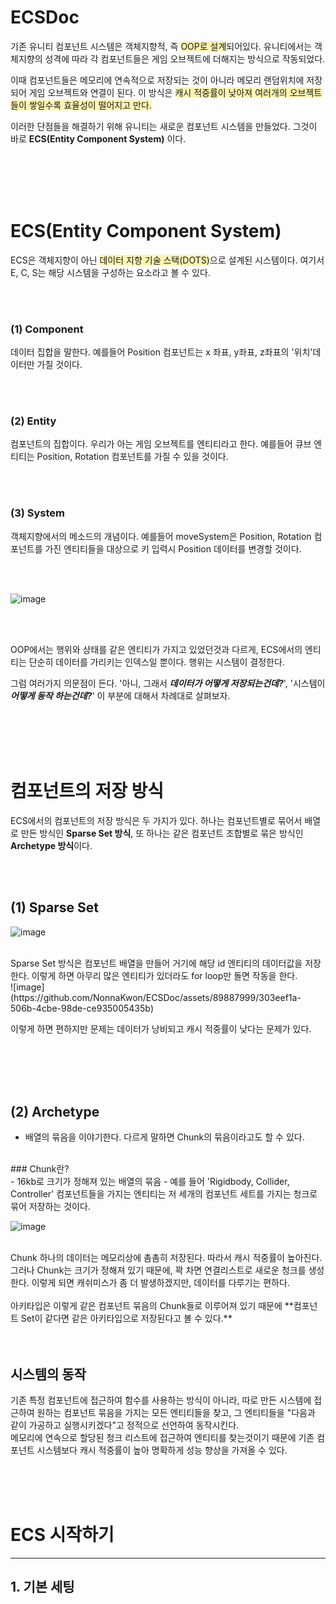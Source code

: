 # ECSDoc

기존 유니티 컴포넌트 시스템은 객체지향적, 즉 <span style="background-color:#fff5b1">OOP로 설계</span>되어있다. 유니티에서는 객체지향의 성격에 따라 각 컴포넌트들은 게임 오브젝트에 더해지는 방식으로 작동되었다.

이때 컴포넌트들은 메모리에 연속적으로 저장되는 것이 아니라 메모리 랜덤위치에 저장되어 게임 오브젝트와 연결이 된다. 이 방식은 <span style="background-color:#fff5b1">캐시 적중률이 낮아져 여러개의 오브젝트들이 쌓일수록 효율성이 떨어지고 만다.</span>

이러한 단점들을 해결하기 위해 유니티는 새로운 컴포넌트 시스템을 만들었다. 그것이 바로 **ECS(Entity Component System)** 이다.





<br/>
<br/>
<br/>
<br/>





# ECS(Entity Component System)

ECS은 객체지향이 아닌 <span style="background-color:#fff5b1">데이터 지향 기술 스택(DOTS)</span>으로 설계된 시스템이다.
여기서 E, C, S는 해당 시스템을 구성하는 요소라고 볼 수 있다.

<br/>
<br/>

### (1) Component
데이터 집합을 말한다. 
예를들어 Position 컴포넌트는 x 좌표, y좌표, z좌표의 '위치'데이터만 가질 것이다.

<br/>
<br/>


### (2) Entity
컴포넌트의 집합이다. 우리가 아는 게임 오브젝트를 엔티티라고 한다.
예를들어 큐브 엔티티는 Position, Rotation 컴포넌트를 가질 수 있을 것이다.


<br/>
<br/>


### (3) System
객체지향에서의 메소드의 개념이다. 
예를들어 moveSystem은 Position, Rotation 컴포넌트를 가진 엔티티들을 대상으로 키 입력시 Position 데이터를 변경할 것이다.

<br/>
<br/>

![image](https://github.com/NonnaKwon/ECSDoc/assets/89887999/66c509b0-a258-4515-8742-be10bbd2432d)

<br/>
<br/>

OOP에서는 행위와 상태를 같은 엔티티가 가지고 있었던것과 다르게, ECS에서의 엔티티는 단순히 데이터를 가리키는 인덱스일 뿐이다. 행위는 시스템이 결정한다.

그럼 여러가지 의문점이 든다. '아니, 그래서 _**데이터가 어떻게 저장되는건데?**_', '시스템이 _**어떻게 동작 하는건데?**_' 이 부분에 대해서 차례대로 살펴보자.






<br/>
<br/>
<br/>
<br/>




# 컴포넌트의 저장 방식

ECS에서의 컴포넌트의 저장 방식은 두 가지가 있다. 하나는 컴포넌트별로 묶어서 배열로 만든 방식인 **Sparse Set 방식**, 또 하나는 같은 컴포넌트 조합별로 묶은 방식인 **Archetype 방식**이다.

<br/>
<br/>

## (1) Sparse Set
![image](https://github.com/NonnaKwon/ECSDoc/assets/89887999/195169a2-11fb-4452-ac64-036bc3fabfe4)


<br/>
Sparse Set 방식은 컴포넌트 배열을 만들어 거기에 해당 id 엔티티의 데이터값을 저장한다.
이렇게 하면 아무리 많은 엔티티가 있더라도 for loop만 돌면 작동을 한다.

<br/>
![image](https://github.com/NonnaKwon/ECSDoc/assets/89887999/303eef1a-506b-4cbe-98de-ce935005435b)


<br/>

이렇게 하면 편하지만 문제는 데이터가 낭비되고 캐시 적중률이 낮다는 문제가 있다.


<br/>
<br/>
<br/>




<br/>



## (2) Archetype
- 배열의 묶음을 이야기한다. 다르게 말하면 Chunk의 묶음이라고도 할 수 있다.

<br/>
### Chunk란?
<br/>
- 16kb로 크기가 정해져 있는 배열의 묶음
- 예를 들어 'Rigidbody, Collider, Controller' 컴포넌트들을 가지는 엔티티는 저 세개의 컴포넌트 세트를 가지는 청크로 묶어 저장하는 것이다.


![image](https://github.com/NonnaKwon/ECSDoc/assets/89887999/6f1cd839-a4de-42be-a21e-7b4d9e6b5350)

<br/>
Chunk 하나의 데이터는 메모리상에 촘촘히 저장된다. 따라서 캐시 적중률이 높아진다. 
그러나 Chunk는 크기가 정해져 있기 때문에, 꽉 차면 연결리스트로 새로운 청크를 생성한다. 이렇게 되면 캐쉬미스가 좀 더 발생하겠지만, 데이터를 다루기는 편하다.
<br/>
<br/>
아키타입은 이렇게 같은 컴포넌트 묶음의 Chunk들로 이루어져 있기 때문에 **컴포넌트 Set이 같다면 같은 아키타입으로 저장된다고 볼 수 있다.** 

<br/>
<br/>
<br/>



## 시스템의 동작

기존 특정 컴포넌트에 접근하여 함수를 사용하는 방식이 아니라, 따로 만든 시스템에 접근하여 원하는 컴포넌트 묶음을 가지는 모든 엔티티들을 찾고, 그 엔티티들을 "다음과 같이 가공하고 실행시키겠다"고 정적으로 선언하여 동작시킨다. 
<br/>
메모리에 연속으로 할당된 청크 리스트에 접근하여 엔티티를 찾는것이기 때문에 기존 컴포넌트 시스템보다 캐시 적중률이 높아 명확하게 성능 향상을 가져올 수 있다.


<br/>
<br/>
<br/>




# ECS 시작하기
---
## 1. 기본 세팅

